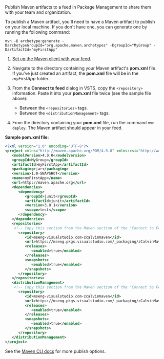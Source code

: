 Publish Maven artifacts to a feed in Package Management to share them with your team and organization.

To publish a Maven artifact, you'll need to have a Maven artifact to publish on your local machine. 
If you don't have one, you can generate one by running the following command:

```Command
mvn -B archetype:generate -DarchetypeGroupId="org.apache.maven.archetypes" -DgroupId="MyGroup" -DartifactId="myFirstApp"
```

1. [Set up the Maven client with your feed](../../maven/pom-and-settings.md).

2. Navigate to the directory containing your Maven artifact's **pom.xml** file.  If you've just created an artifact, the **pom.xml** file will be in the *myFirstApp* folder.

3. From the **Connect to feed** dialog in VSTS, copy the `<repository>` information. Paste it into your **pom.xml** file twice (see the sample file above):

   * Between the `<repositories>` tags.
   * Between the `<distributionManagement>` tags. 

4. From the directory containing your **pom.xml** file, run the command `mvn deploy`. The Maven artifact should appear in your feed.

**Sample pom.xml file:**

```xml
<?xml version="1.0" encoding="UTF-8"?>
<project xmlns="http://maven.apache.org/POM/4.0.0" xmlns:xsi="http://www.w3.org/2001/XMLSchema-instance" xsi:schemaLocation="http://maven.apache.org/POM/4.0.0 http://maven.apache.org/maven-v4_0_0.xsd">
   <modelVersion>4.0.0</modelVersion>
   <groupId>MyGroup</groupId>
   <artifactId>myFirstApp</artifactId>
   <packaging>jar</packaging>
   <version>1.0-SNAPSHOT</version>
   <name>myFirstApp</name>
   <url>http://maven.apache.org</url>
   <dependencies>
      <dependency>
         <groupId>junit</groupId>
         <artifactId>junit</artifactId>
         <version>3.8.1</version>
         <scope>test</scope>
      </dependency>
   </dependencies>
   <repositories>
    <!-- Copy this section from the Maven section of the "Connect to Feed" dialog -->
      <repository>
         <id>mseng-visualstudio.com-zcalvinmaven</id>
         <url>https://mseng.pkgs.visualstudio.com/_packaging/zCalvinMaven2/maven/v1</url>
         <releases>
            <enabled>true</enabled>
         </releases>
         <snapshots>
            <enabled>true</enabled>
         </snapshots>
      </repository>
   </repositories>
   <distributionManagement>
    <!-- Copy this section from the Maven section of the "Connect to Feed" dialog -->
      <repository>
         <id>mseng-visualstudio.com-zcalvinmaven</id>
         <url>https://mseng.pkgs.visualstudio.com/_packaging/zCalvinMaven2/maven/v1</url>
         <releases>
            <enabled>true</enabled>
         </releases>
         <snapshots>
            <enabled>true</enabled>
         </snapshots>
      </repository>
   </distributionManagement>
</project>
```

See the [Maven CLI docs](http://maven.apache.org/plugins/maven-deploy-plugin/) for more publish options.
